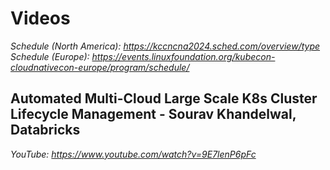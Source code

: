 # Videos

_Schedule (North America): https://kccncna2024.sched.com/overview/type_
_Schedule (Europe): https://events.linuxfoundation.org/kubecon-cloudnativecon-europe/program/schedule/_

## Automated Multi-Cloud Large Scale K8s Cluster Lifecycle Management - Sourav Khandelwal, Databricks
*YouTube: https://www.youtube.com/watch?v=9E7lenP6pFc*